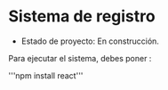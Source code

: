 <h1>Sistema de registro</h1>

- Estado de proyecto: En construcción.

Para ejecutar el sistema, debes poner :

'''npm install react'''
